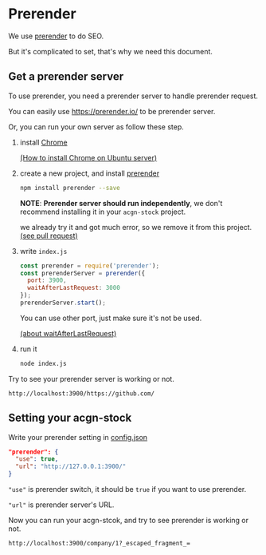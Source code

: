 # Prerender

We use [prerender](https://github.com/prerender/prerender-node) to do SEO.

But it's complicated to set, that's why we need this document.

## Get a prerender server

To use prerender, you need a prerender server to handle prerender request.

You can easily use https://prerender.io/ to be prerender server.

Or, you can run your own server as follow these step.

1. install [Chrome](https://www.google.com/chrome/)

   [(How to install Chrome on Ubuntu server)](https://askubuntu.com/a/79284)

2. create a new project, and install [prerender](https://github.com/prerender/prerender)
   ```sh
   npm install prerender --save
   ```
   **NOTE**: **Prerender server should run independently**, we don't recommend installing it in your `acgn-stock` project.

   we already try it and got much error, so we remove it from this project. [(see pull request)](https://github.com/mrbigmouth/acgn-stock/pull/597)

3. write `index.js`
   ```js
   const prerender = require('prerender');
   const prerenderServer = prerender({
     port: 3900,
     waitAfterLastRequest: 3000
   });
   prerenderServer.start();
   ```
   You can use other port, just make sure it's not be used.

   [(about waitAfterLastRequest)](https://github.com/prerender/prerender#waitafterlastrequest)

4. run it
   ```sh
   node index.js
   ```

Try to see your prerender server is working or not.
```
http://localhost:3900/https://github.com/
```


## Setting your acgn-stock

Write your prerender setting in [config.json](../config.json)

```json
"prerender": {
  "use": true,
  "url": "http://127.0.0.1:3900/"
}
```

`"use"` is prerender switch, it should be `true` if you want to use prerender.

`"url"` is prerender server's URL.

Now you can run your acgn-stcok, and try to see prerender is working or not.
```
http://localhost:3900/company/1?_escaped_fragment_=
```
